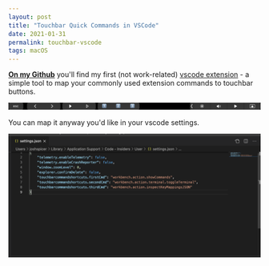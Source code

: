 ```yaml
---
layout: post
title: "Touchbar Quick Commands in VSCode"
date: 2021-01-31
permalink: touchbar-vscode
tags: macOS
---
```


[**On my Github**](https://github.com/joshspicer/vscode-touchbar-command-shortcuts) you'll find my first (not work-related) [vscode extension](https://marketplace.visualstudio.com/items?itemName=joshspicer.touchbarcommandshortcuts) - a simple tool to map your commonly used extension commands to touchbar buttons.

![1.png](https://github.com/joshspicer/vscode-touchbar-command-shortcuts/blob/main/imgs/tb.png?raw=true)

You can map it anyway you'd like in your vscode settings.

![2.png](https://github.com/joshspicer/vscode-touchbar-command-shortcuts/blob/main/imgs/settings.png?raw=true)
